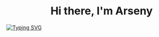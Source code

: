 <h1 align="center">Hi there, I'm Arseny</h1>

[![Typing SVG](https://readme-typing-svg.herokuapp.com?color=%2336BCF7&lines=Machine+Learning+Engineer)](https://git.io/typing-svg)

<!--
**sssenji/sssenji** is a ✨ _special_ ✨ repository because its `README.md` (this file) appears on your GitHub profile.

Here are some ideas to get you started:

- 🔭 I’m currently working on ...
- 🌱 I’m currently learning ...
- 👯 I’m looking to collaborate on ...
- 🤔 I’m looking for help with ...
- 💬 Ask me about ...
- 📫 How to reach me: ...
- 😄 Pronouns: ...
- ⚡ Fun fact: ...
-->
